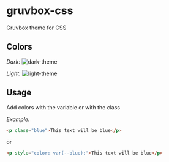 # gruvbox-css
Gruvbox theme for CSS

## Colors

*Dark:*
![dark-theme](https://i.imgur.com/jI7FyaT.png)

*Light:*
![light-theme](https://i.imgur.com/qLrPORj.png)

## Usage

Add colors with the variable or with the class

*Example:*
```html
<p class="blue">This text will be blue</p>
```
or 

```html
<p style="color: var(--blue);">This text will be blue</p>
```
